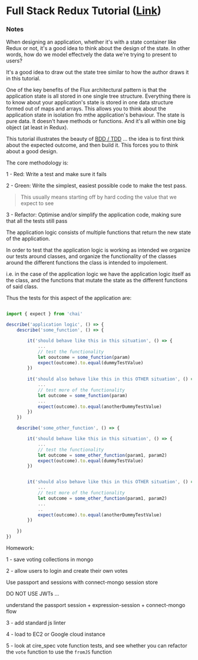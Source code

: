 # Full Stack Redux Tutorial ([Link](http://teropa.info/blog/2015/09/10/full-stack-redux-tutorial.html#the-architecture))

### Notes

When designing an application, whether it's with a state container like Redux or not, it's a good idea to think about 
the design of the state. In other words, how do we model effectvely the data we're trying to present to users?

It's a good idea to draw out the state tree similar to how the author draws it in this tutorial.

One of the key benefits of the Flux architectural pattern is that the application state is all stored in one single tree structure. Everything there is to know about your application's state is stored in one data structure formed out of maps and arrays. This allows you to think about the application state in isolation fro mthe application's behaviour. The state is pure data. It doesn't have methods or functions. And it's all within one big object (at least in Redux).

This tutorial illustrates the beauty of [BDD / TDD](http://jrsinclair.com/articles/2016/gentle-introduction-to-javascript-tdd-intro/) ... the idea is to first think about the expected outcome, and then build it. This forces you to think about a good design. 

The core methodology is: 

1 - Red: Write a test and make sure it fails

2 - Green: Write the simplest, easiest possible code to make the test pass.

> This usually means starting off by hard coding the value that we expect to see

3 - Refactor: Optimise and/or simplify the application code, making sure that all the tests still pass

The application logic consists of multiple functions that return the new state of the application.

In order to test that the application logic is working as intended we organize our tests around classes, and organize the functionality of the classes around the different functions the class is intended to impolement. 

i.e. in the case of the application logic we have the application logic itself as the class, and the functions that mutate the state as the different functions of said class. 

Thus the tests for this aspect of the application are:

```javascript

import { expect } from 'chai'

describe('application logic', () => {
	describe('some_function', () => {

		it('should behave like this in this situation', () => {
			...
			// test the functionality
			let ooutcome = some_function(param)
			expect(outcome).to.equal(dummyTestValue)
		})
		
		it('should also behave like this in this OTHER situation', () => {
			...
			// test more of the functionality
			let outcome = some_function(param)
			...
			expect(outcome).to.equal(anotherDummyTestValue)	
		})
	})

	describe('some_other_function', () => {

		it('should behave like this in this situation', () => {
			...
			// test the functionality
			let outcome = some_other_function(param1, param2)
			expect(outcome).to.equal(dummyTestValue)
		})


		it('should also behave like this in this OTHER situation', () => {
			...
			// test more of the functionality
			let outcome = some_other_function(param1, param2)
			...
			..
			expect(outcome).to.equal(anotherDummyTestValue)	
		})
		
	})
})
``` 


Homework: 

1 - save voting collections in mongo

2 - allow users to login and create their own votes

Use passport and sessions with connect-mongo session store 

DO NOT USE JWTs ... 

understand the passport session + expression-session + connect-mongo flow

3 - add standard js linter 

4 - load to EC2 or Google cloud instance

5 - look at cire_spec vote function tests, and see whether you can refactor the `vote` function to use the `fromJS` function